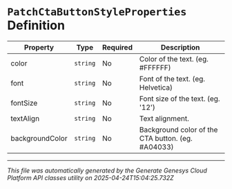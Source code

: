 # `PatchCtaButtonStyleProperties` Definition

| Property | Type | Required | Description |
|----------|------|----------|-------------|
| color | `string` | No | Color of the text. (eg. #FFFFFF) |
| font | `string` | No | Font of the text. (eg. Helvetica) |
| fontSize | `string` | No | Font size of the text. (eg. '12') |
| textAlign | `string` | No | Text alignment. |
| backgroundColor | `string` | No | Background color of the CTA button. (eg. #A04033) |

---

*This file was automatically generated by the Generate Genesys Cloud Platform API classes utility on 2025-04-24T15:04:25.732Z*